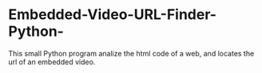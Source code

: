 # Embedded-Video-URL-Finder-Python-
This small Python program analize the html code of a web, and locates the url of an embedded video.
